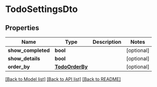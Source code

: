 # TodoSettingsDto


## Properties
Name | Type | Description | Notes
------------ | ------------- | ------------- | -------------
**show_completed** | **bool** |  | [optional] 
**show_details** | **bool** |  | [optional] 
**order_by** | [**TodoOrderBy**](TodoOrderBy.md) |  | [optional] 

[[Back to Model list]](../README.md#documentation-for-models) [[Back to API list]](../README.md#documentation-for-api-endpoints) [[Back to README]](../README.md)


